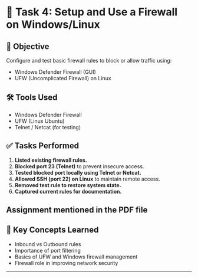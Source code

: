 # 🔐 Task 4: Setup and Use a Firewall on Windows/Linux

## 🎯 Objective
Configure and test basic firewall rules to block or allow traffic using:
- Windows Defender Firewall (GUI)
- UFW (Uncomplicated Firewall) on Linux

## 🛠️ Tools Used
- Windows Defender Firewall
- UFW (Linux Ubuntu)
- Telnet / Netcat (for testing)

## ✅ Tasks Performed
1. **Listed existing firewall rules.**
2. **Blocked port 23 (Telnet)** to prevent insecure access.
3. **Tested blocked port locally using Telnet or Netcat.**
4. **Allowed SSH (port 22) on Linux** to maintain remote access.
5. **Removed test rule to restore system state.**
6. **Captured current rules for documentation.**

## Assignment mentioned in the PDF file 

## 📘 Key Concepts Learned
- Inbound vs Outbound rules
- Importance of port filtering
- Basics of UFW and Windows firewall management
- Firewall role in improving network security

---

